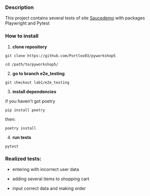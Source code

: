 ### Description
This project contains several tests of site [Saucedemo](https://www.saucedemo.com) with packages Playwright and Pytest

### How to install

1. **clone repository**
```
git clone https://github.com/Portlex03/pyworkshop5

cd /path/to/pyworkshop5/
```
2. **go to branch e2e_testing**
```
git checkout lab1/e2e_testing
```
3. **install dependencies**

if you haven't got poetry
```
pip install poetry
```
then:
```
poetry install
```
4. **run tests**
```
pytest
```

### Realized tests:

- entering with incorrect user data

- adding several items to shopping cart

- input correct data and making order
